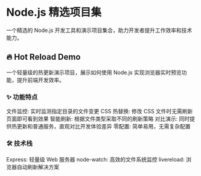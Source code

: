 # Node.js 精选项目集

一个精选的 Node.js 开发工具和演示项目集合，助力开发者提升工作效率和技术能力。

## 🔥 Hot Reload Demo

一个轻量级的热更新演示项目，展示如何使用 Node.js 实现浏览器实时预览功能，提升前端开发效率。

### ✨ 功能特点

文件监控: 实时监测指定目录的文件变更
CSS 热替换: 修改 CSS 文件时无需刷新页面即可看到效果
智能刷新: 根据文件类型采取不同的刷新策略
对比演示: 同时提供热更新和普通服务，直观对比开发体验差异
零配置: 简单易用，无需复杂配置

### 🛠️ 技术栈

Express: 轻量级 Web 服务器
node-watch: 高效的文件系统监控
livereload: 浏览器自动刷新解决方案
